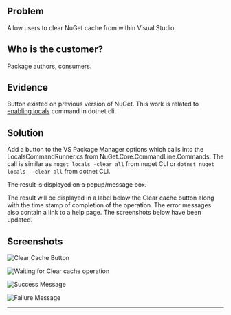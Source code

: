 ## Problem
Allow users to clear NuGet cache from within Visual Studio

## Who is the customer?
Package authors, consumers.

## Evidence
Button existed on previous version of NuGet. This work is related to [enabling locals](https://github.com/NuGet/Home/wiki/Support-locals-command-in-dotnet-cli) command in dotnet cli.

## Solution
Add a button to the VS Package Manager options which calls into the LocalsCommandRunner.cs from NuGet.Core.CommandLine.Commands. 
The call is similar as `nuget locals -clear all` from nuget CLI or `dotnet nuget locals --clear all` from dotnet CLI.

<strike>The result is displayed on a popup/message box.</strike>

The result will be displayed in a label below the Clear cache button along with the time stamp of completion of the operation. The error messages also contain a link to a help page. The screenshots below have been updated.

## Screenshots

![Clear Cache Button](https://cloud.githubusercontent.com/assets/10507120/17826473/f9382e90-6625-11e6-9b3d-a7bc19b779f6.png)

![Waiting for Clear cache operation](https://cloud.githubusercontent.com/assets/10507120/17826480/0471d0cc-6626-11e6-9939-dc8056e9d1da.png)

![Success Message](https://cloud.githubusercontent.com/assets/10507120/17826479/0470cd76-6626-11e6-95f6-4fd1f935773d.png)

![Failure Message](https://cloud.githubusercontent.com/assets/10507120/17826485/1176b8c8-6626-11e6-87e4-82beebf69dec.png)
***

